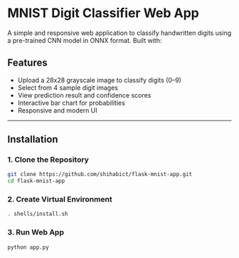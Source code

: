 # MNIST Digit Classifier Web App

A simple and responsive web application to classify handwritten digits using a pre-trained CNN model in ONNX format. Built with:

## Features

- Upload a 28x28 grayscale image to classify digits (0–9)
- Select from 4 sample digit images
- View prediction result and confidence scores
- Interactive bar chart for probabilities
- Responsive and modern UI
---

##  Installation

### 1. Clone the Repository

```bash
git clone https://github.com/shihabict/flask-mnist-app.git
cd flask-mnist-app
```
### 2.  Create Virtual Environment
```bash
. shells/install.sh
```

### 3. Run Web App
```bash
python app.py
```
